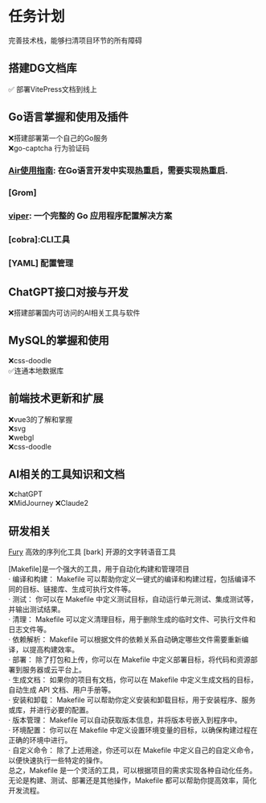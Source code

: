 # 任务计划

完善技术栈，能够扫清项目环节的所有障碍  

## 搭建DG文档库

✅ 部署VitePress文档到线上  

## Go语言掌握和使用及插件

❌搭建部署第一个自己的Go服务  
❌go-captcha 行为验证码  


### [Air使用指南]: 在**Go**语言开发中实现热重启，需要实现热重启.

### [Grom]

### [viper]: 一个完整的 Go 应用程序配置解决方案

### [cobra]:CLI工具

### [YAML] 配置管理
## ChatGPT接口对接与开发

❌搭建部署国内可访问的AI相关工具与软件  

## MySQL的掌握和使用

❌css-doodle  
✅连通本地数据库  

## 前端技术更新和扩展

❌vue3的了解和掌握  
❌svg  
❌webgl  
❌css-doodle

## AI相关的工具知识和文档

❌chatGPT  
❌MidJourney
❌Claude2

## 研发相关

[Fury] 高效的序列化工具
[bark] 开源的文字转语音工具 

[Makefile]是一个强大的工具，用于自动化构建和管理项目  
· 编译和构建： Makefile 可以帮助你定义一键式的编译和构建过程，包括编译不同的目标、链接库、生成可执行文件等。  
· 测试： 你可以在 Makefile 中定义测试目标，自动运行单元测试、集成测试等，并输出测试结果。  
· 清理： Makefile 可以定义清理目标，用于删除生成的临时文件、可执行文件和日志文件等。  
· 依赖解析： Makefile 可以根据文件的依赖关系自动确定哪些文件需要重新编译，以提高构建效率。  
· 部署： 除了打包和上传，你可以在 Makefile 中定义部署目标，将代码和资源部署到服务器或云平台上。  
· 生成文档： 如果你的项目有文档，你可以在 Makefile 中定义生成文档的目标，自动生成 API 文档、用户手册等。  
· 安装和卸载： Makefile 可以帮助你定义安装和卸载目标，用于安装程序、服务或库，并进行必要的配置。  
· 版本管理： Makefile 可以自动获取版本信息，并将版本号嵌入到程序中。  
· 环境配置： 你可以在 Makefile 中定义设置环境变量的目标，以确保构建过程在正确的环境中进行。  
· 自定义命令： 除了上述用途，你还可以在 Makefile 中定义自己的自定义命令，以便快速执行一些特定的操作。  
总之，Makefile 是一个灵活的工具，可以根据项目的需求实现各种自动化任务。无论是构建、测试、部署还是其他操作，Makefile 都可以帮助你提高效率，简化开发流程。  


[air使用指南]: ../golang/air
[viper]: https://github.com/spf13/viper#section-readme
[Fury]: https://www.furyio.org/zh